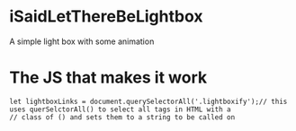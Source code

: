 # iSaidLetThereBeLightbox
A simple light box with some animation

# The JS that makes it work

`
let lightboxLinks = document.querySelectorAll('.lightboxify');// this uses querSelctorAll() to select all tags in HTML with a                                                               // class of () and sets them to a string to be called on 
`
															  
